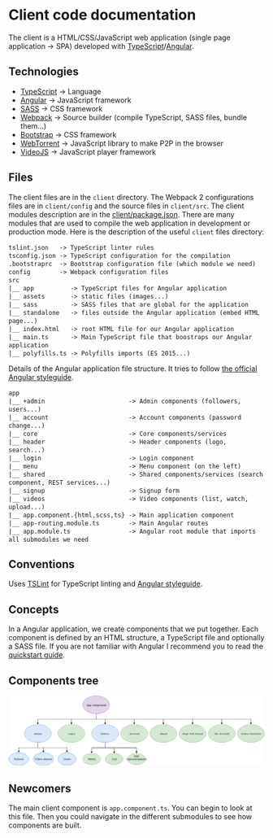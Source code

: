 # Client code documentation

The client is a HTML/CSS/JavaScript web application (single page application -> SPA) developed with [TypeScript](https://www.typescriptlang.org/)/[Angular](https://angular.io/).


## Technologies

  * [TypeScript](https://www.typescriptlang.org/) -> Language
  * [Angular](https://angular.io) -> JavaScript framework
  * [SASS](http://sass-lang.com/) -> CSS framework
  * [Webpack](https://webpack.js.org/) -> Source builder (compile TypeScript, SASS files, bundle them...)
  * [Bootstrap](http://getbootstrap.com/) -> CSS framework
  * [WebTorrent](https://webtorrent.io/) -> JavaScript library to make P2P in the browser
  * [VideoJS](http://videojs.com/) -> JavaScript player framework


## Files

The client files are in the `client` directory. The Webpack 2 configurations files are in `client/config` and the source files in `client/src`.
The client modules description are in the [client/package.json](/client/package.json). There are many modules that are used to compile the web application in development or production mode.
Here is the description of the useful `client` files directory:

    tslint.json   -> TypeScript linter rules
    tsconfig.json -> TypeScript configuration for the compilation
    .bootstraprc  -> Bootstrap configuration file (which module we need)
    config        -> Webpack configuration files
    src
    |__ app          -> TypeScript files for Angular application
    |__ assets       -> static files (images...)
    |__ sass         -> SASS files that are global for the application
    |__ standalone   -> files outside the Angular application (embed HTML page...)
    |__ index.html   -> root HTML file for our Angular application
    |__ main.ts      -> Main TypeScript file that boostraps our Angular application
    |__ polyfills.ts -> Polyfills imports (ES 2015...)

Details of the Angular application file structure. It tries to follow [the official Angular styleguide](https://angular.io/docs/ts/latest/guide/style-guide.html).

    app
    |__ +admin                       -> Admin components (followers, users...)
    |__ account                      -> Account components (password change...)
    |__ core                         -> Core components/services
    |__ header                       -> Header components (logo, search...)
    |__ login                        -> Login component
    |__ menu                         -> Menu component (on the left)
    |__ shared                       -> Shared components/services (search component, REST services...)
    |__ signup                       -> Signup form
    |__ videos                       -> Video components (list, watch, upload...)
    |__ app.component.{html,scss,ts} -> Main application component
    |__ app-routing.module.ts        -> Main Angular routes
    |__ app.module.ts                -> Angular root module that imports all submodules we need

## Conventions

Uses [TSLint](https://palantir.github.io/tslint/) for TypeScript linting and [Angular styleguide](https://angular.io/docs/ts/latest/guide/style-guide.html).

## Concepts

In a Angular application, we create components that we put together. Each component is defined by an HTML structure, a TypeScript file and optionally a SASS file.
If you are not familiar with Angular I recommend you to read the [quickstart guide](https://angular.io/docs/ts/latest/quickstart.html).

## Components tree

![Components tree](/support/doc/development/client/components-tree.png)

## Newcomers

The main client component is `app.component.ts`. You can begin to look at this file. Then you could navigate in the different submodules to see how components are built.
